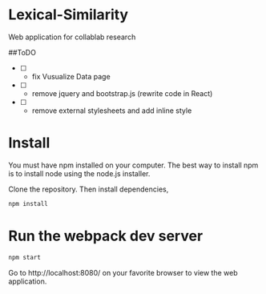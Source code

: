 # Lexical-Similarity
Web application for collablab research

##ToDO

- [ ] - fix Vusualize Data page
- [ ] - remove jquery and bootstrap.js (rewrite code in React)
- [ ] - remove external stylesheets and add inline style

# Install
You must have npm installed on your computer. The best way to install npm is to install node using the node.js installer.

Clone the repository. Then install dependencies,

```js
npm install
```

# Run the webpack dev server
```js
npm start
```
Go to http://localhost:8080/ on your favorite browser to view the web application. 

